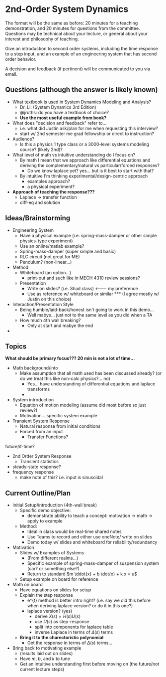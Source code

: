 # 2nd-Order System Dynamics

The format will be the same as before: 20 minutes for a teaching demonstration, and 20 minutes for questions from the committee. 
Questions may be technical about your lecture, or general about your interest and philosophy of teaching.

Give an introduction to second order systems, including the time response to a step input, and an example of an engineering system that has second order behavior.

A decision and feedback (if pertinent) will be communicated to you via email.

## Questions (although the answer is likely known)
- What textbook is used in System Dynamics Modeling and Analysis?
  - Dr. Li: (System Dynamics 3rd Edition)
  - @jruths: do you have a textbook of choice?
  - **Use the most useful example from book?**
- What does "decision and feedback" refer to... 
  - i.e. what did Justin ask/plan for me when requesting this interview?
  - start w/ 2nd semester me grad fellowship or direct to instruction?
- Audience?
  - Is this a physics 1 type class or a 3000-level systems modeling course? (likely 2nd)?
- What level of math vs intuitive understanding do I focus on?
  - By math I mean that we approach like differential equations and deriving the complementary/natural vs particular/forced responses?
    - Do we know laplace yet? yes... but is it best to start with that?
  - By intuitive I'm thinking experimental/design-centric approach
    - examples approach?
    - a physical experiment?
- **Approach of teaching the response???**
  - Laplace -> transfer function
  - diff-eq and solution

## Ideas/Brainstorming
- Engineering System
  - Have a physical example (i.e. spring-mass-damper or other simple physics-type experiment)
  - Use an online/matlab example?
  - Spring-mass-damper (super simple and basic)
  - RLC circuit (not great for ME)
  - Pendulum? (non-linear...)
- Method
  - Whiteboard (an option...)
    - print-out and such like in MECH 4310 review sessions?
  - Presentation
    - Write on slides? (i.e. Shad class) <--- my preference
    - Use as reference w/ whiteboard or similar *** (I agree mostly w/ Justin on this choice)
- Interaction/Presentation Style
  - Being humble/laid-back/honest isn't going to work in this demo...
    - Well mabye... just not to the same level as you did when a TA
  - How much 4th wall breaking?
    - Only at start and mabye the end
- 



## Topics

**What should be primary focus??? 20 min is not a lot of time...**

- Math background/into 
  - Make assumption that all math used has been discussed already? (or do we treat this like non-calc physics?... no)
    - Yes... have understanding of differential equations and laplace transforms
    - 
- System introduction
  - Equation of motion modeling (assume did most before so just review?)
  - Motivation... specific system example
- Transient System Response
  - Natural response from initial conditions
  - Forced from an input
    - Transfer Functions?

future/if-time?
- 2nd Order System Response
  - Transient statistics
- steady-state response?
- frequency response
  - make note of this? i.e. input is sinusoidal




## Current Outline/Plan
- Initial Setup/introduction (4th-wall break)
  - Specific demo objective: 
    - demonstrate ability to teach a concept: motivation -> math -> apply to example
  - Method:
    - Ideal in class would be real-time shared notes
    - Use Teams to record and either use oneNote/ write on slides
    - Demo today w/ slides and whiteboard for reliability/redundancy
- Motivation
  - Slides w/ Examples of Systems
    - (From different realms...)
    - Specific example of spring-mass-damper of suspension system (car? or something else?)
    - Return to standard $m \ddot{x} + b \dot{x} + k x = u$
  - Setup example on board for reference
- Math on board
  - Have equations on slides for setup
  - Explain the step response
    - e^{t} method is better intro right? (i.e. say we did this before when deriving laplace version? or do it in this one?)
    - laplace version? (yes)
      - derive $X(s) = H(s) U(s)$
      - use $U(s)$ as step-response
      - split into components for laplace table
      - inverse Laplace in terms of $\Delta(s)$ terms
  - **Bring it to the charectoristic polynomial**
    - Get the response in terms of $\Delta(s)$ terms...
- Bring back to motivating example
  - (results laid out on slides)
  - Have $m$, $b$, and $k$ to tune
  - Get an intuitive understanding first before moving on (the future/not current lecture steps)





